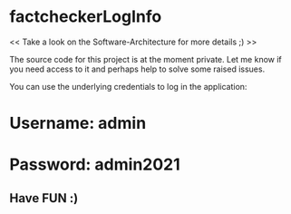 # factcheckerLogInfo
<< Take a look on the Software-Architecture for more details ;) >>

The source code for this project is at the moment private. Let me know if you need access to it and perhaps help to solve some raised issues.

You can use the underlying credentials to log in the application:
# Username: admin
# Password: admin2021

## Have FUN :)
